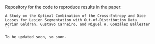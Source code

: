 Repository for the code to reproduce results in the paper:

```
A Study on the Optimal Combination of the Cross-Entropy and Dice Losses for Lesion Segmentation with Out-of-Distribution Data 
Adrian Galdran, Gustavo Carneiro, and Miguel A. González Ballester
``

To be updated soon, so soon.
